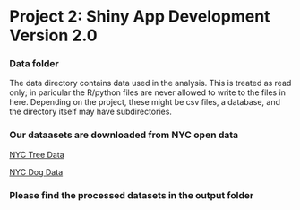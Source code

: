 # Project 2: Shiny App Development Version 2.0

### Data folder

The data directory contains data used in the analysis. This is treated as read only; in paricular the R/python files are never allowed to write to the files in here. Depending on the project, these might be csv files, a database, and the directory itself may have subdirectories.

### Our dataasets are downloaded from NYC open data

[NYC Tree Data](https://data.cityofnewyork.us/Environment/2015-Street-Tree-Census-Tree-Data/uvpi-gqnh)

[NYC Dog Data](https://data.cityofnewyork.us/Health/NYC-Dog-Licensing-Dataset/nu7n-tubp)

### Please find the processed datasets in the output folder
